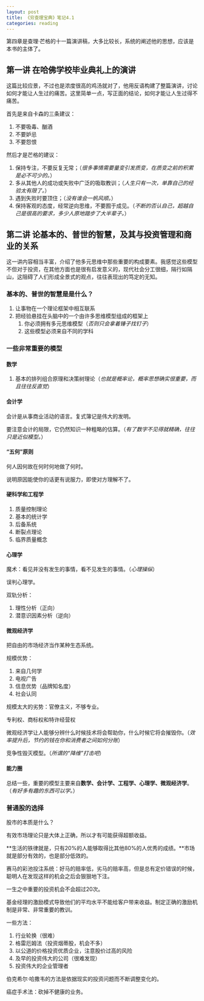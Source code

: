 ```yaml
---
layout: post
title: 《穷查理宝典》笔记4.1
categories: reading
---
```


第四章是查理·芒格的十一篇演讲稿，大多比较长，系统的阐述他的思想，应该是本书的主体了。

## 第一讲 在哈佛学校毕业典礼上的演讲

这篇比较应景，不过也是浓度很高的鸡汤就对了，他用反语构建了整篇演讲，讨论如何才能让人生过的痛苦。这里简单一点，写正面的结论，如何才能让人生过得不痛苦。

首先是来自卡森的三条建议：

1. 不要吸毒、酗酒
2. 不要妒忌
3. 不要怨恨

然后才是芒格的建议：

1. 保持专注，不要反复无常；（*很多事情需要量变引发质变，在质变之前的积累是必不可少的。*）
2. 多从其他人的成功或失败中广泛的吸取教训；（*人生只有一次，单靠自己的经验太有限了。*）
3. 遇到失败时要顶住；（*没有谁会一帆风顺。*）
4. 保持客观的态度，经常逆向思维，不要囿于成见。（*不断的否认自己，超越自己是很高的要求，多少人原地踏步了大半辈子。*）

## 第二讲 论基本的、普世的智慧，及其与投资管理和商业的关系

这一讲内容相当丰富，介绍了他多元思维中那些重要的构成要素。我感觉这些模型不但对于投资，在其他方面也是很有启发意义的，现代社会分工很细，隔行如隔山，这阻碍了人们形成全景式的观点，往往表现出的笃定的无知。

### 基本的、普世的智慧是是什么？

1. 让事物在一个理论框架中相互联系
2. 把经验悬挂在头脑中的一个由许多思维模型组成的框架上
   1. 你必须拥有多元思维模型（*否则只会拿着锤子找钉子*）
   2. 这些模型必须来自不同的学科

### 一些非常重要的模型

#### 数学

1. 基本的排列组合原理和决策树理论（*也就是概率论，概率思想确实很重要，而且往往反直觉*）

#### 会计学

会计是从事商业活动的语言。复式簿记是伟大的发明。

要注意会计的局限，它仍然知识一种粗略的估算。（*有了数字不见得就精确，往往只是近似模型。*）

#### “五何”原则

何人因何故在何时何地做了何时。

说明原因能使你的话更有说服力，即使对方理解不了。

#### 硬科学和工程学

1. 质量控制理论
2. 基本的统计学
3. 后备系统
4. 断裂点理论
5. 临界质量概念

#### 心理学

魔术：看见并没有发生的事情，看不见发生的事情。（*心理操纵*）

误判心理学。

双轨分析：

1. 理性分析（正向）
2. 潜意识因素分析（逆向）

#### 微观经济学

把自由的市场经济当作某种生态系统。

规模优势：

1. 来自几何学
2. 电视广告
3. 信息优势（品牌知名度）
4. 社会认同

规模太大的劣势：官僚主义，不够专业。

专利权、商标权和特许经营权

微观经济学让人能够分辨什么时候技术将会帮助你，什么时候它将会摧毁你。（*效率提升后，节约的钱在你和消费者之间如何分账*）

竞争性毁灭模型。（*所谓的“降维”打击吧*）

#### 能力圈

总结一些，重要的模型主要来自**数学、会计学、工程学、心理学、微观经济学**。（*有好多有趣的东西可以学。*）

### 普通股的选择

股市的本质是什么？

有效市场理论只是大体上正确，所以才有可能获得超额收益。

**生活的铁律就是，只有20%的人能够取得比其他80%的人优秀的成绩。**市场就是部分有效的，也是部分低效的。

赛马的彩池投注系统：好马的赔率低，劣马的赔率高，但是总有定价错误的时候，聪明人在发现这样的机会之后会狠狠地下注。

一生之中重要的投资机会不会超过20次。

基金经理的激励模式导致他们的平均水平不能给客户带来收益。制定正确的激励机制是非常、非常重要的教训。

一些方法：

1. 行业轮换（很难）
2. 格雷厄姆法（投资烟蒂股，机会不多）
3. 以公道的价格投资优质企业，注意股价过高的风险
4. 及早的投资伟大的公司（很难发现）
5. 投资伟大的企业管理者

伯克希尔·哈撒韦的方法是依据现实的投资问题而不断调整变化的。

癌症手术法：砍掉不健康的业务。

